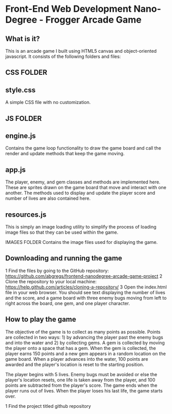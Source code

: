 Front-End Web Development Nano-Degree - Frogger Arcade Game
===============================

What is it?
-----------

This is an arcade game I built using HTML5 canvas and object-oriented javascript. It consists of the following folders and files:

CSS FOLDER
----------

  style.css
  ---------
  A simple CSS file with no customization.

JS FOLDER  
---------

  engine.js
  ---------
  Contains the game loop functionality to draw the game board and call the render and update methods that keep the game moving.

  app.js
  ------
  The player, enemy, and gem classes and methods are implemented here. These are sprites drawn on the game board that move and interact with one another. The methods used to display and update the player score and number of lives are also contained here.

  resources.js
  ------------
  This is simply an image loading utility to simplify the process of loading image files so that they can be used within the game.

  IMAGES FOLDER
  Contains the image files used for displaying the game.

Downloading and running the game
-------------------------------

1 Find the files by going to the GitHub repository: https://github.com/abgregs/frontend-nanodegree-arcade-game-project
2 Clone the repository to your local machine: https://help.github.com/articles/cloning-a-repository/
3 Open the index.html file in your web browser. You should see text displaying the number of lives and the score, and a game board with three enemy bugs moving from left to right across the board, one gem, and one player character.

How to play the game
--------------------

The objective of the game is to collect as many points as possible. Points are collected in two ways: 1) by advancing the player past the enemy bugs and into the water and 2) by collecting gems. A gem is collected by moving the player onto a space that has a gem. When the gem is collected, the player earns 150 points and a new gem appears in a random location on the game board. When a player advances into the water, 100 points are awarded and the player's location is reset to the starting position.

The player begins with 5 lives. Enemy bugs must be avoided or else the player's location resets, one life is taken away from the player, and 100 points are subtracted from the player's score. The game ends when the player runs out of lives. When the player loses his last life, the game starts over.



1 Find the project titled  github repository

